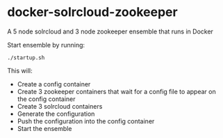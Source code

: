 docker-solrcloud-zookeeper
================

A 5 node solrcloud and 3 node zookeeper ensemble that runs in Docker

Start ensemble by running:

    ./startup.sh
    
This will:

- Create a config container
- Create 3 zookeeper containers that wait for a config file to appear on the config container
- Create 3 solrcloud containers
- Generate the configuration
- Push the configuration into the config container
- Start the ensemble

